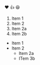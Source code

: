 :heart:
:+1:
😆

1. Item 1
2. Item 2
  1. Item 2a
  2. Item 2b


* Item 1
* Item 2
  * Item 2a
  * ITem 3b

